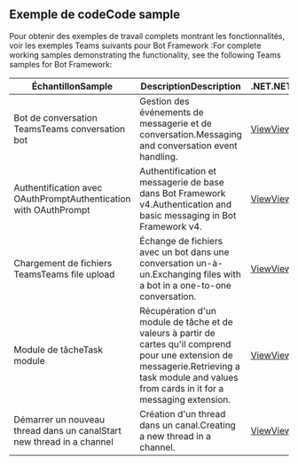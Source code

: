 ## <a name="code-sample"></a><span data-ttu-id="3dd69-101">Exemple de code</span><span class="sxs-lookup"><span data-stu-id="3dd69-101">Code sample</span></span>

<span data-ttu-id="3dd69-102">Pour obtenir des exemples de travail complets montrant les fonctionnalités, voir les exemples Teams suivants pour Bot Framework :</span><span class="sxs-lookup"><span data-stu-id="3dd69-102">For complete working samples demonstrating the functionality, see the following Teams samples for Bot Framework:</span></span>

| <span data-ttu-id="3dd69-103">**Échantillon**</span><span class="sxs-lookup"><span data-stu-id="3dd69-103">**Sample**</span></span> | <span data-ttu-id="3dd69-104">**Description**</span><span class="sxs-lookup"><span data-stu-id="3dd69-104">**Description**</span></span> | <span data-ttu-id="3dd69-105">**.NET**</span><span class="sxs-lookup"><span data-stu-id="3dd69-105">**.NET**</span></span> | <span data-ttu-id="3dd69-106">**JavaScript**</span><span class="sxs-lookup"><span data-stu-id="3dd69-106">**JavaScript**</span></span> | <span data-ttu-id="3dd69-107">**Python**</span><span class="sxs-lookup"><span data-stu-id="3dd69-107">**Python**</span></span> |
|--------|------------- |---|---|---|
| <span data-ttu-id="3dd69-108">Bot de conversation Teams</span><span class="sxs-lookup"><span data-stu-id="3dd69-108">Teams conversation bot</span></span> | <span data-ttu-id="3dd69-109">Gestion des événements de messagerie et de conversation.</span><span class="sxs-lookup"><span data-stu-id="3dd69-109">Messaging and conversation event handling.</span></span> | [<span data-ttu-id="3dd69-110">View</span><span class="sxs-lookup"><span data-stu-id="3dd69-110">View</span></span>](https://github.com/microsoft/BotBuilder-Samples/tree/master/samples/csharp_dotnetcore/57.teams-conversation-bot)| [<span data-ttu-id="3dd69-111">View</span><span class="sxs-lookup"><span data-stu-id="3dd69-111">View</span></span>](https://github.com/microsoft/BotBuilder-Samples/tree/master/samples/javascript_nodejs/57.teams-conversation-bot)| [<span data-ttu-id="3dd69-112">View</span><span class="sxs-lookup"><span data-stu-id="3dd69-112">View</span></span>](https://github.com/microsoft/BotBuilder-Samples/tree/master/samples/python/57.teams-conversation-bot) |
| <span data-ttu-id="3dd69-113">Authentification avec OAuthPrompt</span><span class="sxs-lookup"><span data-stu-id="3dd69-113">Authentication with OAuthPrompt</span></span>| <span data-ttu-id="3dd69-114">Authentification et messagerie de base dans Bot Framework v4.</span><span class="sxs-lookup"><span data-stu-id="3dd69-114">Authentication and basic messaging in Bot Framework v4.</span></span> | [<span data-ttu-id="3dd69-115">View</span><span class="sxs-lookup"><span data-stu-id="3dd69-115">View</span></span>](https://github.com/microsoft/BotBuilder-Samples/tree/master/samples/csharp_dotnetcore/46.teams-auth)| [<span data-ttu-id="3dd69-116">View</span><span class="sxs-lookup"><span data-stu-id="3dd69-116">View</span></span>](https://github.com/microsoft/BotBuilder-Samples/tree/master/samples/javascript_nodejs/46.teams-auth)| [<span data-ttu-id="3dd69-117">View</span><span class="sxs-lookup"><span data-stu-id="3dd69-117">View</span></span>](https://github.com/microsoft/BotBuilder-Samples/tree/master/samples/python/46.teams-auth) |
|<span data-ttu-id="3dd69-118">Chargement de fichiers Teams</span><span class="sxs-lookup"><span data-stu-id="3dd69-118">Teams file upload</span></span> | <span data-ttu-id="3dd69-119">Échange de fichiers avec un bot dans une conversation un-à-un.</span><span class="sxs-lookup"><span data-stu-id="3dd69-119">Exchanging files with a bot in a one-to-one conversation.</span></span> | [<span data-ttu-id="3dd69-120">View</span><span class="sxs-lookup"><span data-stu-id="3dd69-120">View</span></span>](https://github.com/microsoft/BotBuilder-Samples/tree/master/samples/csharp_dotnetcore/56.teams-file-upload) | [<span data-ttu-id="3dd69-121">View</span><span class="sxs-lookup"><span data-stu-id="3dd69-121">View</span></span>](https://github.com/microsoft/BotBuilder-Samples/tree/master/samples/javascript_nodejs/56.teams-file-upload) | [<span data-ttu-id="3dd69-122">View</span><span class="sxs-lookup"><span data-stu-id="3dd69-122">View</span></span>](https://github.com/microsoft/BotBuilder-Samples/tree/master/samples/python/56.teams-file-upload) |
| <span data-ttu-id="3dd69-123">Module de tâche</span><span class="sxs-lookup"><span data-stu-id="3dd69-123">Task module</span></span> | <span data-ttu-id="3dd69-124">Récupération d'un module de tâche et de valeurs à partir de cartes qu'il comprend pour une extension de messagerie.</span><span class="sxs-lookup"><span data-stu-id="3dd69-124">Retrieving a task module and values from cards in it for a messaging extension.</span></span> | [<span data-ttu-id="3dd69-125">View</span><span class="sxs-lookup"><span data-stu-id="3dd69-125">View</span></span>](https://github.com/microsoft/BotBuilder-Samples/tree/main/samples/csharp_dotnetcore/54.teams-task-module) | [<span data-ttu-id="3dd69-126">View</span><span class="sxs-lookup"><span data-stu-id="3dd69-126">View</span></span>](https://github.com/microsoft/BotBuilder-Samples/tree/main/samples/javascript_nodejs/54.teams-task-module) | [<span data-ttu-id="3dd69-127">View</span><span class="sxs-lookup"><span data-stu-id="3dd69-127">View</span></span>](https://github.com/microsoft/BotBuilder-Samples/tree/main/samples/python/54.teams-task-module) |
| <span data-ttu-id="3dd69-128">Démarrer un nouveau thread dans un canal</span><span class="sxs-lookup"><span data-stu-id="3dd69-128">Start new thread in a channel</span></span> | <span data-ttu-id="3dd69-129">Création d'un thread dans un canal.</span><span class="sxs-lookup"><span data-stu-id="3dd69-129">Creating a new thread in a channel.</span></span> | [<span data-ttu-id="3dd69-130">View</span><span class="sxs-lookup"><span data-stu-id="3dd69-130">View</span></span>](https://github.com/microsoft/BotBuilder-Samples/tree/main/samples/csharp_dotnetcore/58.teams-start-new-thread-in-channel) | [<span data-ttu-id="3dd69-131">View</span><span class="sxs-lookup"><span data-stu-id="3dd69-131">View</span></span>](https://github.com/microsoft/BotBuilder-Samples/tree/main/samples/javascript_nodejs/58.teams-start-new-thread-in-channel) | [<span data-ttu-id="3dd69-132">View</span><span class="sxs-lookup"><span data-stu-id="3dd69-132">View</span></span>](https://github.com/microsoft/BotBuilder-Samples/tree/main/samples/python/58.teams-start-thread-in-channel) |
